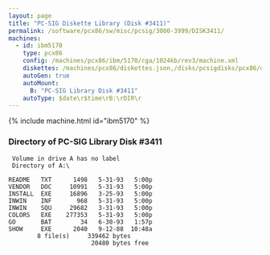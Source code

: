 ```yaml
---
layout: page
title: "PC-SIG Diskette Library (Disk #3411)"
permalink: /software/pcx86/sw/misc/pcsig/3000-3999/DISK3411/
machines:
  - id: ibm5170
    type: pcx86
    config: /machines/pcx86/ibm/5170/cga/1024kb/rev3/machine.xml
    diskettes: /machines/pcx86/diskettes.json,/disks/pcsigdisks/pcx86/diskettes.json
    autoGen: true
    autoMount:
      B: "PC-SIG Library Disk #3411"
    autoType: $date\r$time\rB:\rDIR\r
---
```


{% include machine.html id="ibm5170" %}

### Directory of PC-SIG Library Disk #3411

     Volume in drive A has no label
     Directory of A:\

    README   TXT      1498   5-31-93   5:00p
    VENDOR   DOC     10991   5-31-93   5:00p
    INSTALL  EXE     16896   3-25-93   5:00p
    INWIN    INF       968   5-31-93   5:00p
    INWIN    SQU     29682   3-31-93   5:00p
    COLORS   EXE    277353   5-31-93   5:00p
    GO       BAT        34   6-30-93   1:57p
    SHOW     EXE      2040   9-12-88  10:48a
            8 file(s)     339462 bytes
                           20480 bytes free
